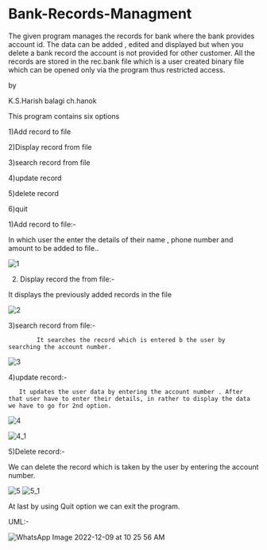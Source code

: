 # Bank-Records-Managment

The given program manages the records for bank where the bank provides account id.
The data can be added , edited and displayed but when you delete a bank record the account is not provided for other customer.
All the records are stored in the rec.bank file which is a user created binary file which can be opened only via the program thus restricted access.

by

K.S.Harish balagi
ch.hanok

This program contains six options

1)Add record to file

2)Display record from file

3)search record from file

4)update record

5)delete record

6)quit

 

1)Add record to file:-

                            

  In which user the enter the details of their name ,  phone number and amount to be added to file..
  
![1](https://user-images.githubusercontent.com/85448207/206628303-117e830a-b9c0-4901-be22-dd6e8c2a2a10.png)

                       

 

2) Display record the from file:-

It displays the previously added records in the file



![2](https://user-images.githubusercontent.com/85448207/206628337-ea79f541-f584-4a4b-917d-25ff6fc5d64b.png)


 

3)search record from file:-

            It searches the record which is entered b the user by searching the account number.



 

 ![3](https://user-images.githubusercontent.com/85448207/206628351-d99a55d9-27f4-46da-98c0-97c6a669af09.png)


4)update record:-

       It updates the user data by entering the account number . After that user have to enter their details, in rather to display the data we have to go for 2nd option.



 
![4](https://user-images.githubusercontent.com/85448207/206628358-ded955b2-012f-4dcf-b327-4a55c9f16da9.png)

   
![4_1](https://user-images.githubusercontent.com/85448207/206628366-a299fe48-1704-409a-be0c-804b89facaae.png)

 

5)Delete record:-

We can delete the record which is taken by the user by entering the account number.


![5](https://user-images.githubusercontent.com/85448207/206628376-a9bea495-2091-4705-ac2a-7954c55e568d.png)
 ![5_1](https://user-images.githubusercontent.com/85448207/206628487-05f4ffa5-23aa-4ad4-bf97-8891c9941350.png)





  

At last by using Quit option we can exit the program.


 

UML:-

![WhatsApp Image 2022-12-09 at 10 25 56 AM](https://user-images.githubusercontent.com/85448207/206627329-81575872-ca54-421f-954c-fec3927cfbd0.jpeg)

 
